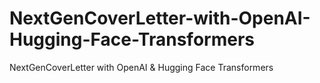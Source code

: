 # NextGenCoverLetter-with-OpenAI-Hugging-Face-Transformers
NextGenCoverLetter with OpenAI &amp; Hugging Face Transformers
